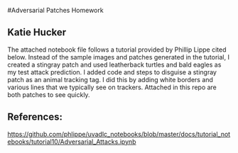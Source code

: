 #Adversarial Patches Homework 
## Katie Hucker 

The attached notebook file follows a tutorial provided by Phillip Lippe cited below. Instead of the sample images and patches generated in the tutorial, I created a stingray patch and used leatherback turtles and bald eagles as my test attack prediction.  I added code and steps to disguise a stingray patch as an animal tracking tag. I did this by adding white borders and various lines that we typically see on trackers. Attached in this repo are both patches to see quickly. 





## References: 
https://github.com/phlippe/uvadlc_notebooks/blob/master/docs/tutorial_notebooks/tutorial10/Adversarial_Attacks.ipynb
